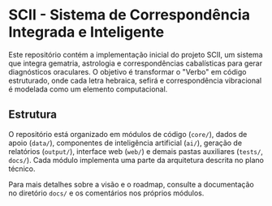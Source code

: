 # SCII - Sistema de Correspondência Integrada e Inteligente

Este repositório contém a implementação inicial do projeto SCII, um sistema que integra gematria, astrologia e correspondências cabalísticas para gerar diagnósticos oraculares. O objetivo é transformar o "Verbo" em código estruturado, onde cada letra hebraica, sefirá e correspondência vibracional é modelada como um elemento computacional.

## Estrutura

O repositório está organizado em módulos de código (`core/`), dados de apoio (`data/`), componentes de inteligência artificial (`ai/`), geração de relatórios (`output/`), interface web (`web/`) e demais pastas auxiliares (`tests/`, `docs/`). Cada módulo implementa uma parte da arquitetura descrita no plano técnico.

Para mais detalhes sobre a visão e o roadmap, consulte a documentação no diretório `docs/` e os comentários nos próprios módulos.